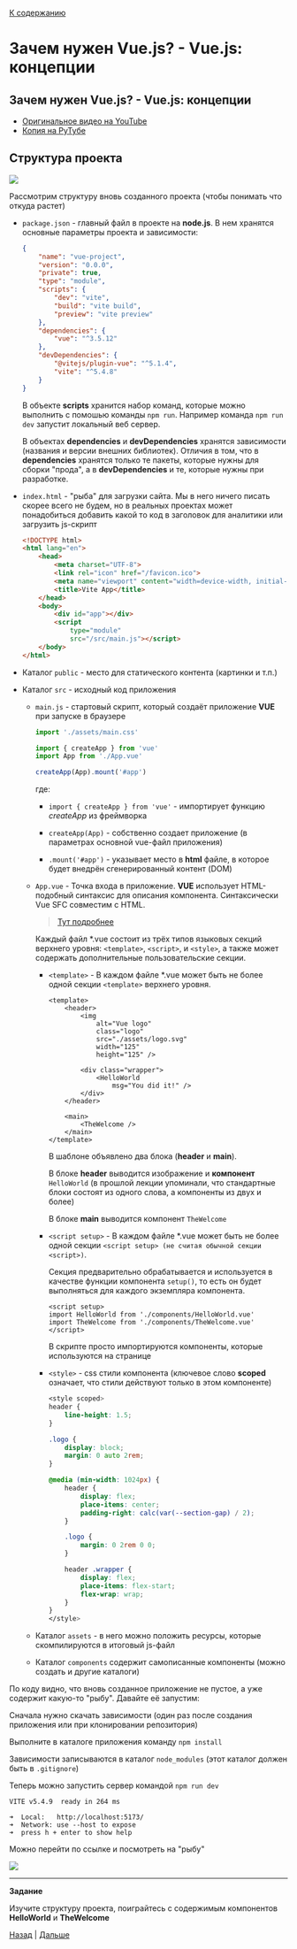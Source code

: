 [К содержанию](../readme.md#введение-в-web-разработку)

# Зачем нужен Vue.js? - Vue.js: концепции

<!-- 18 минут -->

## Зачем нужен Vue.js? - Vue.js: концепции

* [Оригинальное видео на YouTube](https://www.youtube.com/watch?v=4xyb_tA-uw0&list=PLvTBThJr861yMBhpKafII3HZLAYujuNWw&index=2)
* [Копия на РуТубе](https://rutube.ru/video/5813a6f4551d7579b32dae1527769256/)

<!-- https://s3.timeweb.com/5fea8834-pub/Зачем_нужен_Vue.js_концепции.mp4 -->

## Структура проекта

![](../img/web_006.png)

Рассмотрим структуру вновь созданного проекта (чтобы понимать что откуда растет)

* `package.json` - главный файл в проекте на **node.js**. В нем хранятся основные параметры проекта и зависимости:

    ```json
    {
        "name": "vue-project",
        "version": "0.0.0",
        "private": true,
        "type": "module",
        "scripts": {
            "dev": "vite",
            "build": "vite build",
            "preview": "vite preview"
        },
        "dependencies": {
            "vue": "^3.5.12"
        },
        "devDependencies": {
            "@vitejs/plugin-vue": "^5.1.4",
            "vite": "^5.4.8"
        }
    }
    ```

    В объекте **scripts** хранится набор команд, которые можно выполнить с помошью команды `npm run`. Например команда `npm run dev` запустит локальный веб сервер.

    В объектах **dependencies** и **devDependencies** хранятся зависимости (названия и версии внешних библиотек). Отличия в том, что в **dependencies** хранятся только те пакеты, которые нужны для сборки "прода", а в **devDependencies** и те, которые нужны при разработке.

* `index.html` - "рыба" для загрузки сайта. Мы в него ничего писать скорее всего не будем, но в реальных проектах может понадобиться добавить какой то код в заголовок для аналитики или загрузить js-скрипт

    ```html
    <!DOCTYPE html>
    <html lang="en">
        <head>
            <meta charset="UTF-8">
            <link rel="icon" href="/favicon.ico">
            <meta name="viewport" content="width=device-width, initial-scale=1.0">
            <title>Vite App</title>
        </head>
        <body>
            <div id="app"></div>
            <script 
                type="module" 
                src="/src/main.js"></script>
        </body>
    </html>
    ```

* Каталог `public` - место для статического контента (картинки и т.п.)

* Каталог `src` - исходный код приложения

    * `main.js` - стартовый скрипт, который создаёт приложение **VUE** при запуске в браузере

        ```js
        import './assets/main.css'

        import { createApp } from 'vue'
        import App from './App.vue'

        createApp(App).mount('#app')
        ```

        где:

        * `import { createApp } from 'vue'` - импортирует функцию _createApp_ из фреймворка 

        * `createApp(App)` - собственно создает приложение (в параметрах основной vue-файл приложения)

        * `.mount('#app')` - указывает место в **html** файле, в которое будет внедрён сгенерированный контент (DOM)

    * `App.vue` - Точка входа в приложение. **VUE** использует  HTML-подобный синтаксис для описания компонента. Синтаксически Vue SFC совместим с HTML.

        >[Тут подробнее](https://ru.vuejs.org/api/sfc-spec.html)

        Каждый файл *.vue состоит из трёх типов языковых секций верхнего уровня: `<template>`, `<script>`, и `<style>`, а также может содержать дополнительные пользовательские секции.

        * `<template>​` - В каждом файле *.vue может быть не более одной секции `<template>` верхнего уровня.        

            ```vue
            <template>
                <header>
                    <img 
                        alt="Vue logo" 
                        class="logo" 
                        src="./assets/logo.svg" 
                        width="125" 
                        height="125" />

                    <div class="wrapper">
                        <HelloWorld 
                            msg="You did it!" />
                    </div>
                </header>

                <main>
                    <TheWelcome />
                </main>
            </template>
            ```

            В шаблоне объявлено два блока (**header** и **main**).

            В блоке **header** выводится изображение и **компонент** `HelloWorld` (в прошлой лекции упоминали, что стандартные блоки состоят из одного слова, а компоненты из двух и более)

            В блоке **main** выводится компонент `TheWelcome`

        * `<script setup>​` - В каждом файле *.vue может быть не более одной секции `<script setup> (не считая обычной секции <script>)`.

            Секция предварительно обрабатывается и используется в качестве функции компонента `setup()`, то есть он будет выполняться для каждого экземпляра компонента. 

            ```vue
            <script setup>
            import HelloWorld from './components/HelloWorld.vue'
            import TheWelcome from './components/TheWelcome.vue'
            </script>
            ```

            В скрипте просто импортируются компоненты, которые используются на странице

        * `<style>` - css стили компонента (ключевое слово **scoped** означает, что стили действуют только в этом компоненте)

            ```css
            <style scoped>
            header {
                line-height: 1.5;
            }

            .logo {
                display: block;
                margin: 0 auto 2rem;
            }

            @media (min-width: 1024px) {
                header {
                    display: flex;
                    place-items: center;
                    padding-right: calc(var(--section-gap) / 2);
                }

                .logo {
                    margin: 0 2rem 0 0;
                }

                header .wrapper {
                    display: flex;
                    place-items: flex-start;
                    flex-wrap: wrap;
                }
            }
            </style>
            ```

    * Каталог `assets` - в него можно положить ресурсы, которые скомпилируются в итоговый js-файл

    * Каталог `components` содержит самописанные компоненты (можно создать и другие каталоги)

По коду видно, что вновь созданное приложение не пустое, а уже содержит какую-то "рыбу". Давайте её запустим:

Сначала нужно скачать зависимости (один раз после создания приложения или при клонировании репозитория)

Выполните в каталоге приложения команду `npm install`

Зависимости записываются в каталог `node_modules` (этот каталог должен быть в `.gitignore`)

Теперь можно запустить сервер командой `npm run dev`

```
VITE v5.4.9  ready in 264 ms

➜  Local:   http://localhost:5173/
➜  Network: use --host to expose
➜  press h + enter to show help
```

Можно перейти по ссылке и посмотреть на "рыбу"

![](../img/web_007.png)

---

**Задание**

Изучите структуру проекта, поиграйтесь с содержимым компонентов **HelloWorld** и **TheWelcome**

[Назад](./web_01.md) | [Дальше](./web_03.md)